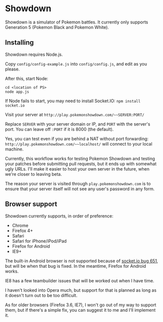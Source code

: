 Showdown
========================================================================

Showdown is a simulator of Pokemon battles. It currently only supports Generation 5 (Pokemon Black and Pokemon White).

Installing
------------------------------------------------------------------------

Showdown requires Node.js.

Copy `config/config-example.js` into `config/config.js`, and edit as you please.

After this, start Node:

    cd <location of PS>
    node app.js

If Node fails to start, you may need to install Socket.IO: `npm install socket.io`

Visit your server at `http://play.pokemonshowdown.com/~~SERVER:PORT/`

Replace `SERVER` with your server domain or IP, and `PORT` with the server's port. You can leave off `:PORT` if it is 8000 (the default).

Yes, you can test even if you are behind a NAT without port forwarding: `http://play.pokemonshowdown.com/~~localhost/` will connect to your local machine.

Currently, this workflow works for testing Pokemon Showdown and testing your patches before submitting pull requests, but it ends up with somewhat ugly URLs. I'll make it easier to host your own server in the future, when we're closer to leaving beta.

The reason your server is visited through `play.pokemonshowdown.com` is to ensure that your server itself will not see any user's password in any form.

Browser support
------------------------------------------------------------------------

Showdown currently supports, in order of preference:

 - Chrome
 - Firefox 4+
 - Safari
 - Safari for iPhone/iPod/iPad
 - Firefox for Android
 - IE9+

The built-in Android browser is not supported because of [socket.io bug 651][1], but will be when that bug is fixed. In the meantime, Firefox for Android works.

IE8 has a few teambuilder issues that will be worked out when I have time.

I haven't looked into Opera much, but support for that is planned as long as it doesn't turn out to be too difficult.

As for older browsers (Firefox 3.6, IE7), I won't go out of my way to support them, but if there's a simple fix, you can suggest it to me and I'll implement it.

  [1]: https://github.com/LearnBoost/socket.io/issues/651
